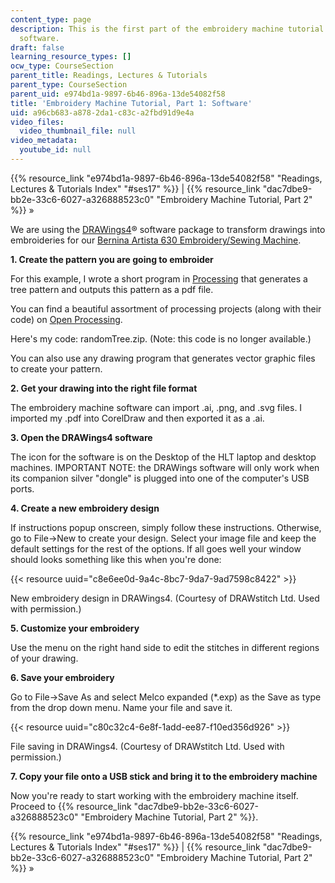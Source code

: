 ```yaml
---
content_type: page
description: This is the first part of the embroidery machine tutorial that goes over
  software.
draft: false
learning_resource_types: []
ocw_type: CourseSection
parent_title: Readings, Lectures & Tutorials
parent_type: CourseSection
parent_uid: e974bd1a-9897-6b46-896a-13de54082f58
title: 'Embroidery Machine Tutorial, Part 1: Software'
uid: a96cb683-a878-2da1-c83c-a2fbd91d9e4a
video_files:
  video_thumbnail_file: null
video_metadata:
  youtube_id: null
---
```

{{% resource_link "e974bd1a-9897-6b46-896a-13de54082f58" "Readings, Lectures & Tutorials Index" "#ses17" %}} | {{% resource_link "dac7dbe9-bb2e-33c6-6027-a326888523c0" "Embroidery Machine Tutorial, Part 2" %}} »

We are using the [DRAWings4](http://www.drawstitch.com/index.php/Downloads/DRAWings_Evaluation/)® software package to transform drawings into embroideries for our [Bernina Artista 630 Embroidery/Sewing Machine](http://www.berninausa.com/product_detail-n2-i13-sUS.html).

**1\. Create the pattern you are going to embroider**

For this example, I wrote a short program in [Processing](http://processing.org/) that generates a tree pattern and outputs this pattern as a pdf file.

You can find a beautiful assortment of processing projects (along with their code) on [Open Processing](http://www.openprocessing.org/).

Here's my code: randomTree.zip. (Note: this code is no longer available.)

You can also use any drawing program that generates vector graphic files to create your pattern.

**2\. Get your drawing into the right file format**

The embroidery machine software can import .ai, .png, and .svg files. I imported my .pdf into CorelDraw and then exported it as a .ai.

**3\. Open the DRAWings4 software**

The icon for the software is on the Desktop of the HLT laptop and desktop machines. IMPORTANT NOTE: the DRAWings software will only work when its companion silver "dongle" is plugged into one of the computer's USB ports.

**4\. Create a new embroidery design**

If instructions popup onscreen, simply follow these instructions. Otherwise, go to File->New to create your design. Select your image file and keep the default settings for the rest of the options. If all goes well your window should looks something like this when you're done:

{{< resource uuid="c8e6ee0d-9a4c-8bc7-9da7-9ad7598c8422" >}}

New embroidery design in DRAWings4. (Courtesy of DRAWstitch Ltd. Used with permission.)

**5\. Customize your embroidery**

Use the menu on the right hand side to edit the stitches in different regions of your drawing.

**6\. Save your embroidery**

Go to File->Save As and select Melco expanded (\*.exp) as the Save as type from the drop down menu. Name your file and save it.

{{< resource uuid="c80c32c4-6e8f-1add-ee87-f10ed356d926" >}}

File saving in DRAWings4. (Courtesy of DRAWstitch Ltd. Used with permission.)

**7\. Copy your file onto a USB stick and bring it to the embroidery machine**

Now you're ready to start working with the embroidery machine itself.  Proceed to {{% resource_link "dac7dbe9-bb2e-33c6-6027-a326888523c0" "Embroidery Machine Tutorial, Part 2" %}}.

{{% resource_link "e974bd1a-9897-6b46-896a-13de54082f58" "Readings, Lectures & Tutorials Index" "#ses17" %}} | {{% resource_link "dac7dbe9-bb2e-33c6-6027-a326888523c0" "Embroidery Machine Tutorial, Part 2" %}} »